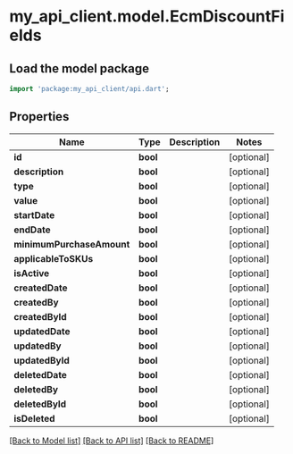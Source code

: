 # my_api_client.model.EcmDiscountFields

## Load the model package
```dart
import 'package:my_api_client/api.dart';
```

## Properties
Name | Type | Description | Notes
------------ | ------------- | ------------- | -------------
**id** | **bool** |  | [optional] 
**description** | **bool** |  | [optional] 
**type** | **bool** |  | [optional] 
**value** | **bool** |  | [optional] 
**startDate** | **bool** |  | [optional] 
**endDate** | **bool** |  | [optional] 
**minimumPurchaseAmount** | **bool** |  | [optional] 
**applicableToSKUs** | **bool** |  | [optional] 
**isActive** | **bool** |  | [optional] 
**createdDate** | **bool** |  | [optional] 
**createdBy** | **bool** |  | [optional] 
**createdById** | **bool** |  | [optional] 
**updatedDate** | **bool** |  | [optional] 
**updatedBy** | **bool** |  | [optional] 
**updatedById** | **bool** |  | [optional] 
**deletedDate** | **bool** |  | [optional] 
**deletedBy** | **bool** |  | [optional] 
**deletedById** | **bool** |  | [optional] 
**isDeleted** | **bool** |  | [optional] 

[[Back to Model list]](../README.md#documentation-for-models) [[Back to API list]](../README.md#documentation-for-api-endpoints) [[Back to README]](../README.md)


